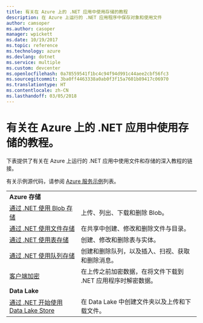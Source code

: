 ```yaml
---
title: 有关在 Azure 上的 .NET 应用中使用存储的教程
description: 在 Azure 上运行的 .NET 应用程序中保存对象和使用文件
author: camsoper
ms.author: casoper
manager: wpickett
ms.date: 10/19/2017
ms.topic: reference
ms.technology: azure
ms.devlang: dotnet
ms.service: multiple
ms.custom: devcenter
ms.openlocfilehash: 0a78559541f1bc4c94f94d991c44aee2cbf56fc3
ms.sourcegitcommit: 3ba0ff4463338a0ab0f3f15a7601b89417c06970
ms.translationtype: HT
ms.contentlocale: zh-CN
ms.lasthandoff: 03/05/2018
---
```

# <a name="tutorials-for-working-with-storage-in-your-net-apps-on-azure"></a>有关在 Azure 上的 .NET 应用中使用存储的教程。

下表提供了有关在 Azure 上运行的 .NET 应用中使用文件和存储的深入教程的链接。

有关示例源代码，请参阅 [Azure 服务示例](https://azure.microsoft.com/resources/samples/?platform=dotnet)列表。

| | |
|---|---|
| **Azure 存储** ||
| [通过 .NET 使用 Blob 存储][1] | 上传、列出、下载和删除 Blob。 |
| [通过 .NET 使用文件存储][4] | 在共享中创建、修改和删除文件与目录。 | 
| [通过 .NET 使用表存储][3] | 创建、修改和删除表与实体。 |
| [通过 .NET 使用队列存储][2] | 创建和删除队列，以及插入、扫视、获取和删除消息。 |
| [客户端加密][5] | 在上传之前加密数据，在将文件下载到 .NET 应用程序时解密数据。 
|**Data Lake**||
| [通过 .NET 开始使用 Data Lake Store][6] | 在 Data Lake 中创建文件夹以及上传和下载文件。 | 

[1]: /azure/storage/storage-dotnet-how-to-use-blobs
[2]: /azure/storage/storage-dotnet-how-to-use-queues
[3]: /azure/storage/storage-dotnet-how-to-use-tables
[4]: /azure/storage/storage-dotnet-how-to-use-files
[5]: /azure/storage/storage-client-side-encryption
[6]: /azure/data-lake-store/data-lake-store-get-started-net-sdk